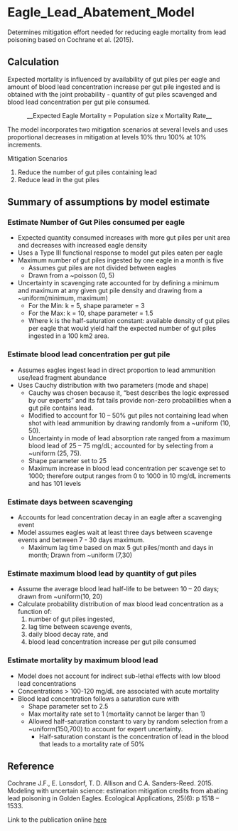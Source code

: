 # Eagle_Lead_Abatement_Model
Determines mitigation effort needed for reducing eagle mortality from lead poisoning based on Cochrane et al. (2015).

## Calculation
Expected mortality is influenced by availability of gut piles per eagle and amount of blood lead concentration 
increase per gut pile ingested and is obtained with the joint probability - quantity of gut piles scavenged and blood 
lead concentration per gut pile consumed.

<p align="center">
__Expected Eagle Mortality = Population size x Mortality Rate__
</p>

The model incorporates two mitigation scenarios at several levels and uses proportional decreases in mitigation at levels 10% thru 100% at 10% increments.

Mitigation Scenarios
1)	Reduce the number of gut piles containing lead
2)	Reduce lead in the gut piles


## Summary of assumptions by model estimate

### Estimate Number of Gut Piles consumed per eagle
- Expected quantity consumed increases with more gut piles per unit area and decreases with increased eagle density
- Uses a Type III functional response to model gut piles eaten per eagle
- Maximum number of gut piles ingested by one eagle in a month is five
  - Assumes gut piles are not divided between eagles
  - Drawn from a ~poisson (0, 5)
- Uncertainty in scavenging rate accounted for by defining a minimum and maximum at any given gut pile density and drawing from a ~uniform(minimum, maximum)
  - For the Min: k = 5, shape parameter = 3
  - For the Max: k = 10, shape parameter = 1.5
  - Where k is the half-saturation constant: available density of gut piles per eagle that would yield half the expected number of gut piles ingested in a 100 km2 area.

### Estimate blood lead concentration per gut pile
- Assumes eagles ingest lead in direct proportion to lead ammunition use/lead fragment abundance
- Uses Cauchy distribution with two parameters (mode and shape)
  - Cauchy was chosen because it, “best describes the logic expressed by our experts” and its fat tails provide non-zero probabilities when a gut pile contains lead.
  - Modified to account for 10 – 50% gut piles not containing lead when shot with lead ammunition by drawing randomly from a ~uniform (10, 50).
  - Uncertainty in mode of lead absorption rate ranged from a maximum blood lead of 25 – 75 mg/dL; accounted for by selecting from a ~uniform (25, 75).
  - Shape parameter set to 25
  - Maximum increase in blood lead concentration per scavenge set to 1000; therefore output ranges from 0 to 1000 in 10 mg/dL increments and has 101 levels 

### Estimate days between scavenging
- Accounts for lead concentration decay in an eagle after a scavenging event
- Model assumes eagles wait at least three days between scavenge events and between 7 - 30 days maximum.
  - Maximum lag time based on max 5 gut piles/month and days in month; Drawn from ~uniform (7,30)

### Estimate maximum blood lead by quantity of gut piles
- Assume the average blood lead half-life to be between 10 – 20 days; drawn from ~uniform(10, 20)
- Calculate probability distribution of max blood lead concentration as a function of:
  1. number of gut piles ingested, 
  2. lag time between scavenge events, 
  3. daily blood decay rate, and 
  4. blood lead concentration increase per gut pile consumed

### Estimate mortality by maximum blood lead
- Model does not account for indirect sub-lethal effects with low blood lead concentrations
- Concentrations > 100-120 mg/dL are associated with acute mortality
- Blood lead concentration follows a saturation cure with 
  - Shape parameter set to 2.5
  - Max mortality rate set to 1 (mortality cannot be larger than 1)
  - Allowed half-saturation constant to vary by random selection from a ~uniform(150,700) to account for expert uncertainty.
    - Half-saturation constant is the concentration of lead in the blood that leads to a mortality rate of 50%

## Reference
Cochrane J.F., E. Lonsdorf, T. D. Allison and C.A. Sanders-Reed. 2015. Modeling with 
uncertain science: estimation mitigation credits from abating lead poisoning in Golden 
Eagles. Ecological Applications, 25(6): p 1518 – 1533.

Link to the publication online [here](https://www.ncbi.nlm.nih.gov/pubmed/26552261)
